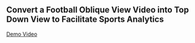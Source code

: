 ## Convert a Football Oblique View Video into Top Down View to Facilitate Sports Analytics

[Demo Video](https://drive.google.com/file/d/0B9WyrfZ8p4DuZUc4WGx5YnZSdWc/view?pref=2&pli=1)
